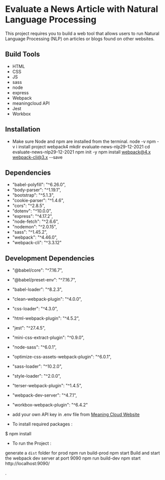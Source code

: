 # Evaluate a News Article with Natural Language Processing
This project requires you to build a web tool that allows users to run Natural Language Processing (NLP) on articles or blogs found on other websites.


## Build Tools
- HTML
- CSS
- JS
- sass
- node
- express
- Webpack
- meaningcloud API
- Jest
- Workbox


## Installation
- Make sure Node and npm are installed from the terminal.
 node -v
 npm -v
i install project webpack4
mkdir evaluate-news-nlp29-12-2021
cd evaluate-news-nlp29-12-2021
npm init -y
npm install webpack@4.x  webpack-cli@3.x --save


## Dependencies
- "babel-polyfill": "^6.26.0",
- "body-parser": "^1.19.1",
- "bootstrap": "^5.1.3",
- "cookie-parser": "^1.4.6",
- "cors": "^2.8.5",
- "dotenv": "^10.0.0",
- "express": "^4.17.2",
- "node-fetch": "^2.6.6",
- "nodemon": "^2.0.15",
- "sass": "^1.45.2",
- "webpack": "^4.46.0",
- "webpack-cli": "^3.3.12"

## Development Dependencies
- "@babel/core": "^7.16.7",
- "@babel/preset-env": "^7.16.7",
- "babel-loader": "^8.2.3",
- "clean-webpack-plugin": "^4.0.0",
- "css-loader": "^4.3.0",
- "html-webpack-plugin": "^4.5.2",
- "jest": "^27.4.5",
- "mini-css-extract-plugin": "^0.9.0",
- "node-sass": "^6.0.1",
- "optimize-css-assets-webpack-plugin": "^6.0.1",
- "sass-loader": "^10.2.0",
- "style-loader": "^2.0.0",
- "terser-webpack-plugin": "^1.4.5",
- "webpack-dev-server": "^4.7.1",
- "workbox-webpack-plugin": "^6.4.2"


-  add your own API key in .env file  from [Meaning Cloud Website](https://www.meaningcloud.com/developer/apis)
- To install required packages : 

$ npm install

- To run the Project :

generate a `dist` folder for prod
npm run build-prod
npm start 
Build and start the webpack dev server at port 9090
npm run build-dev
npm start
http://localhost:9090/








.